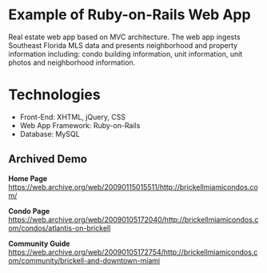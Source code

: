 # Example of Ruby-on-Rails Web App

Real estate web app based on MVC architecture.  The web app ingests Southeast Florida MLS data and presents neighborhood and property information including: condo building information, unit information, unit photos and neighborhood information.

# Technologies

- Front-End: XHTML, jQuery, CSS
- Web App Framework: Ruby-on-Rails
- Database: MySQL

## Archived Demo

**Home Page**
https://web.archive.org/web/20090115015511/http://brickellmiamicondos.com/

**Condo Page**
https://web.archive.org/web/20090105172040/http://brickellmiamicondos.com/condos/atlantis-on-brickell

**Community Guide**
https://web.archive.org/web/20090105172754/http://brickellmiamicondos.com/community/brickell-and-downtown-miami

